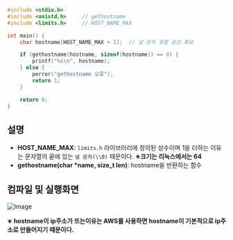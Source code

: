 ```c
#include <stdio.h>
#include <unistd.h>     // gethostname
#include <limits.h>     // HOST_NAME_MAX

int main() {
    char hostname[HOST_NAME_MAX + 1];  // 널 문자 포함 공간 확보

    if (gethostname(hostname, sizeof(hostname)) == 0) {
        printf("%s\n", hostname);
    } else {
        perror("gethostname 오류");
        return 1;
    }

    return 0;
}
```
## 설명
- **HOST_NAME_MAX**: ``limits.h`` 라이브러리에 정의된 상수이며 1을 더하는 이유는 문자열의 끝에 있는 ``널 문자(\\0)`` 때문이다. **※크기는 리눅스에서는 64**
- **gethostname(char *name, size_t len)**: hostname을 반환하는 함수

## 컴파일 및 실행화면

![Image](https://github.com/user-attachments/assets/cf991eaa-861a-49dd-a505-9b53ba464ee3)

**※ hostname이 ip주소가 뜨는이유는 AWS를 사용하면 hostname이 기본적으로 ip주소로 만들어지기 때문이다.**